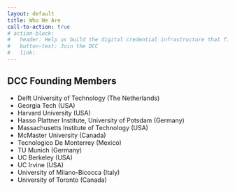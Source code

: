 ```yaml
---
layout: default
title: Who We Are
call-to-action: true
# action-block:
#   header: Help us build the digital credential infrastructure that fits the future of education.
#   button-text: Join the DCC
#   link: 
---
```

## DCC Founding Members

* Delft University of Technology (The Netherlands)
* Georgia Tech (USA)
* Harvard University (USA)
* Hasso Plattner Institute, University of Potsdam (Germany)
* Massachusetts Institute of Technology (USA)
* McMaster University (Canada)
* Tecnologico De Monterrey (Mexico)
* TU Munich (Germany)
* UC Berkeley (USA)
* UC Irvine (USA)
* University of Milano-Bicocca (Italy)
* University of Toronto (Canada) 